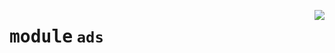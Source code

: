 <!-- markdownlint-disable -->

<a href="https://github.com/pinterest/pinterest-python-sdk/blob/main/pinterest/ads/__init__.py"><img align="right" style="float:right;" src="https://img.shields.io/badge/-source-cccccc?style=flat-square"></a>

# <kbd>module</kbd> `ads`






